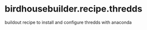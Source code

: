 birdhousebuilder.recipe.thredds
===============================

buildout recipe to install and configure thredds with anaconda
